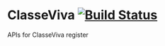 # ClasseViva [![Build Status](https://travis-ci.org/donadev/ClasseViva.svg?branch=master)](https://travis-ci.org/donadev/ClasseViva)
APIs for ClasseViva register
